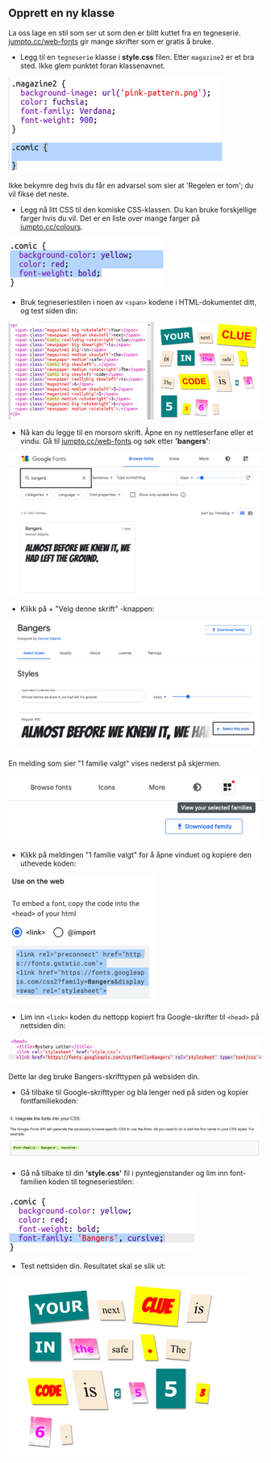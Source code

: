 ## Opprett en ny klasse

La oss lage en stil som ser ut som den er blitt kuttet fra en tegneserie. <a href="http://jumpto.cc/web-fonts" target="_blank">jumpto.cc/web-fonts</a> gir mange skrifter som er gratis å bruke.

+ Legg til en `tegneserie` klasse i **style.css** filen. Etter `magazine2` er et bra sted. Ikke glem punktet foran klassenavnet. 

![skjermbilde](images/letter-comic1.png)

Ikke bekymre deg hvis du får en advarsel som sier at 'Regelen er tom'; du vil fikse det neste.

+ Legg nå litt CSS til den komiske CSS-klassen. Du kan bruke forskjellige farger hvis du vil. Det er en liste over mange farger på <a href="http://jumpto.cc/colours" target="_blank">jumpto.cc/colours</a>.

![skjermbilde](images/letter-comic2.png)

+ Bruk tegneseriestilen i noen av `<span>` kodene i HTML-dokumentet ditt, og test siden din:

![skjermbilde](images/letter-comic-output.png)

+ Nå kan du legge til en morsom skrift. Åpne en ny nettleserfane eller et vindu. Gå til <a href="http://jumpto.cc/web-fonts" target="_blank">jumpto.cc/web-fonts</a> og søk etter **'bangers'**:

![skjermbilde](images/letter-gfonts-1-annotated.png)

+ Klikk på + "Velg denne skrift" -knappen:

![skjermbilde](images/letter-gfonts-2-annotated.png)

En melding som sier "1 familie valgt" vises nederst på skjermen.

![skjermbilde](images/letter-gfonts-3.png)

+ Klikk på meldingen "1 familie valgt" for å åpne vinduet og kopiere den uthevede koden:

![skjermbilde](images/letter-gfonts-4.png)

+ Lim inn `<link>` koden du nettopp kopiert fra Google-skrifter til `<head>` på nettsiden din:

![skjermbilde](images/letter-fonts-head.png)

Dette lar deg bruke Bangers-skrifttypen på websiden din.

+ Gå tilbake til Google-skrifttyper og bla lenger ned på siden og kopier fontfamiliekoden:

![skjermbilde](images/letter-fonts-bangers.png)

+ Gå nå tilbake til din **'style.css'** fil i pyntegjenstander og lim inn font-familien koden til tegneseriestilen:

![skjermbilde](images/letter-fonts-comic.png)

+ Test nettsiden din. Resultatet skal se slik ut: 

![skjermbilde](images/letter-fonts-output.png)